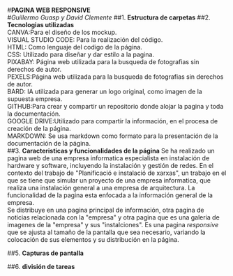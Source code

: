 #**PAGINA WEB RESPONSIVE**  
#*Guillermo Guasp y David Clemente* 
##1. **Estructura de carpetas**
##2. **Tecnologias utilizadas**  
    CANVA:Para el diseño de los mockup.  
    VISUAL STUDIO CODE: Para la realización del código.  
    HTML: Como lenguaje del codigo de la página.  
    CSS: Utilizado para diseñar y dar estilo a la pagina.  
    PIXABAY: Página web utilizada para la busqueda de fotografias sin derechos de autor.  
    PEXELS:Página web utilizada para la busqueda de fotografias sin derechos de autor.  
    BARD: IA utilizada para generar un logo original, como imagen de la supuesta empresa.  
    GITHUB:Para crear y compartir un repositorio donde alojar la pagina y toda la documentación.  
    GOOGLE DRIVE:Utilizado para compartir la información, en el procesa de creación de la página.  
    MARKDOWN: Se usa markdown como formato para la presentación de la documentación de la página.  
##3. **Caracteristicas y funcionalidades de la página**
    Se ha realizado un pagina web de una empresa informatica especialista en instalación de hardware y software,   incluyendo la instalación y gestión de redes.
   En el contexto del trabajo de "Planificació e instalació de xarxas", un trabajo en el que se tiene que simular un proyecto de una empresa informatica, que realiza una instalación general a una empresa de arquitectura.  La funcionalidad de la pagina esta enfocada a la información general de la empresa.  
   Se distribuye en una pagina principal de información, otra pagina de noticias relacionada con la "empresa" y otra pagina que es una galeria de imagenes de la "empresa" y  sus "instalciones".
   Es una pagina *responsive* que se ajusta al tamaño de la pantalla que sea necesario, variando la colocación de sus elementos y su distribución en la página.  
   

##5. **Capturas de pantalla**

##6. **división de tareas**
